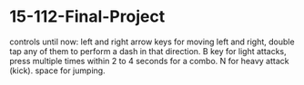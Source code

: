 # 15-112-Final-Project
controls until now:
left and right arrow keys for moving left and right, double tap any of them to perform a dash in that direction.
B key for light attacks, press multiple times within 2 to 4 seconds for a combo.
N for heavy attack (kick).
space for jumping.
